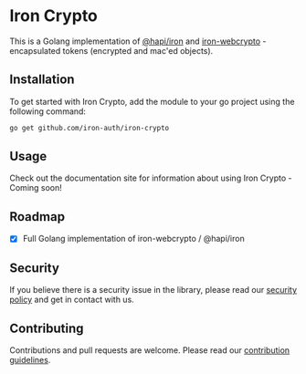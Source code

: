 # Iron Crypto

This is a Golang implementation of [@hapi/iron](https://hapi.dev/module/iron/) and [iron-webcrypto](https://github.com/brc-dd/iron-webcrypto/) - encapsulated tokens (encrypted and mac'ed objects). 

## Installation

To get started with Iron Crypto, add the module to your go project using the following command:

```bash
go get github.com/iron-auth/iron-crypto
```

## Usage

Check out the documentation site for information about using Iron Crypto - Coming soon!

## Roadmap

- [x] Full Golang implementation of iron-webcrypto / @hapi/iron

## Security

If you believe there is a security issue in the library, please read our [security policy](https://github.com/iron-auth/iron-crypto/blob/main/SECURITY.md) and get in contact with us.

## Contributing

Contributions and pull requests are welcome. Please read our [contribution guidelines](https://github.com/iron-auth/iron-crypto/blob/main/CONTRIBUTING.md).
